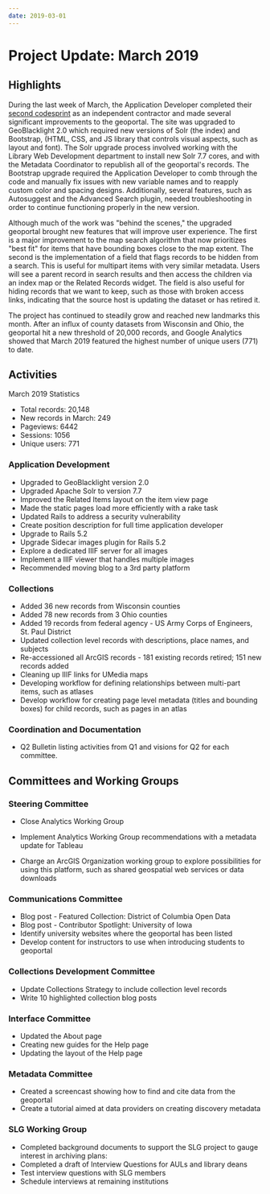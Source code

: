 ```yaml
---
date: 2019-03-01
---
```

# Project Update: March 2019

<!-- more -->
## Highlights

During the last week of March, the Application Developer completed their
[second codesprint](https://github.com/BTAA-Geospatial-Data-Project/geoportal/projects/6) as an independent contractor and made several significant improvements to the geoportal. The site was upgraded to GeoBlacklight 2.0 which required new versions of Solr (the index) and Bootstrap, (HTML, CSS, and JS library that controls visual aspects, such as layout and font). The Solr upgrade process involved working with the Library Web Development department to install new Solr 7.7 cores, and with the
Metadata Coordinator to republish all of the geoportal's records. The
Bootstrap upgrade required the Application Developer to comb through the
code and manually fix issues with new variable names and to reapply
custom color and spacing designs. Additionally, several features, such
as Autosuggest and the Advanced Search plugin, needed troubleshooting in
order to continue functioning properly in the new version.

Although much of the work was "behind the scenes," the upgraded
geoportal brought new features that will improve user experience. The
first is a major improvement to the map search algorithm that now
prioritizes "best fit" for items that have bounding boxes close to the
map extent. The second is the implementation of a field that flags
records to be hidden from a search. This is useful for multipart items
with very similar metadata. Users will see a parent record in search
results and then access the children via an index map or the Related
Records widget. The field is also useful for hiding records that we want
to keep, such as those with broken access links, indicating that the
source host is updating the dataset or has retired it.

The project has continued to steadily grow and reached new landmarks
this month. After an influx of county datasets from Wisconsin and Ohio,
the geoportal hit a new threshold of 20,000 records, and Google
Analytics showed that March 2019 featured the highest number of unique
users (771) to date. 

## Activities

March 2019 Statistics

* Total records: 20,148 
* New records in March: 249
* Pageviews: 6442
* Sessions: 1056
* Unique users: 771


### Application Development 

-   Upgraded to GeoBlacklight version 2.0
-   Upgraded Apache Solr to version 7.7
-   Improved the Related Items layout on the item view page
-   Made the static pages load more efficiently with a rake task
-   Updated Rails to address a security vulnerability
-   Create position description for full time application developer
-   Upgrade to Rails 5.2
-   Upgrade Sidecar images plugin for Rails 5.2
-   Explore a dedicated IIIF server for all images
-   Implement a IIIF viewer that handles multiple images
-   Recommended moving blog to a 3rd party platform

### Collections

-   Added 36 new records from Wisconsin counties
-   Added 78 new records from 3 Ohio counties
-   Added 19 records from federal agency - US Army Corps of Engineers,
    St. Paul District
-   Updated collection level records with descriptions, place names, and
    subjects
-   Re-accessioned all ArcGIS records - 181 existing records retired;
    151 new records added
-   Cleaning up IIIF links for UMedia maps
-   Developing workflow for defining relationships between multi-part
    items, such as atlases
-   Develop workflow for creating page level metadata (titles and
    bounding boxes) for child records, such as pages in an atlas

### Coordination and Documentation

-   Q2 Bulletin listing activities from Q1 and visions for Q2 for each committee.

## Committees and Working Groups

### Steering Committee

-   Close Analytics Working Group

-   Implement Analytics Working Group recommendations with a metadata
    update for Tableau

-   Charge an ArcGIS Organization working group to explore possibilities
    for using this platform, such as shared geospatial web services or
    data downloads

### Communications Committee

-   Blog post - Featured Collection: District of Columbia Open Data 
-   Blog post - Contributor Spotlight: University of Iowa
-   Identify university websites where the geoportal has been listed
-   Develop content for instructors to use when introducing students to
    geoportal

### Collections Development Committee

-   Update Collections Strategy to include collection level records
-   Write 10 highlighted collection blog posts

### Interface Committee

-   Updated the About page
-   Creating new guides for the Help page
-   Updating the layout of the Help page

### Metadata Committee

-   Created a screencast showing how to find and cite data from the
    geoportal
-   Create a tutorial aimed at data providers on creating discovery
    metadata

### SLG Working Group

-   Completed background documents to support the SLG project to gauge
    interest in archiving plans:
-   Completed a draft of Interview Questions for AULs and library deans
-   Test interview questions with SLG members
-   Schedule interviews at remaining institutions
